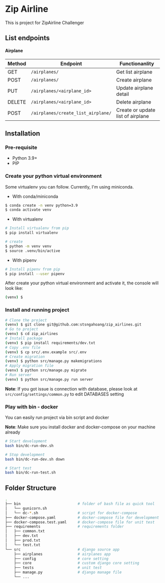 # Zip Airline

This is project for ZipAirline Challenger

## List endpoints
#### Airplane

Method | Endpoint | Functionanlity
--- | --- | ---
GET | `/airplanes/` | Get list airplane
POST | `/airplanes/` | Create airplane
PUT | `/airplanes/<airplane_id>` | Update airplane detail
DELETE | `/airplanes/<airplane_id>` | Delete airplane
POST | `/airplanes/create_list_airplane/` | Create or update list of airplane

## Installation
### Pre-requisite
- Python 3.9+
- PIP

### Create your python virtual environment
Some virtualenv you can follow. Currently, I'm using miniconda.

- With conda/miniconda
```bash
$ conda create -n venv python=3.9
$ conda activate venv
```

- With virtualenv
```bash
# Install virtualenv from pip
$ pip install virtualenv

# create
$ python -m venv venv
$ source .venv/bin/active
```

- With pipenv
```bash
# Install pipenv from pip
$ pip install --user pipenv
```

After create your python virtual environment and activate it, the console
will look like:
```bash
(venv) $
```

### Install and running project

```bash
# Clone the project
(venv) $ git clone git@github.com:stsngahoang/zip_airlines.git
# Go to project
(venv) $ cd zip_airlines
# Install package
(venv) $ pip install requirements/dev.txt
# Copy .env file
(venv) $ cp src/.env.example src/.env
# Create migration
(venv) $ python src/manage.py makemigrations
# Apply migration file
(venv) $ python src/manage.py migrate
# Run server
(venv) $ python src/manage.py run server
```

**Note**: If you got issue is connection with database, please look at
```src/config/settings/common.py``` to edit DATABASES setting


### Play with bin - docker
You can easily run project via bin script and docker

**Note**: Make sure you install docker and docker-compose on your machine already

```bash
# Start development
bash bin/dc-run-dev.sh

# Stop development
bash bin/dc-run-dev.sh down

# Start test
bash bin/dc-run-test.sh

```

## Folder Structure
```bash
.
├── bin                          # folder of bash file as quick tool
│   └── gunicorn.sh
│   └── dc-*.sh                  # script for docker-compose
├── docker-compose.yaml          # docker-compose file for development
├── docker-compose.test.yaml     # docker-compose file for unit test
├── requirements                 # requirements folder
│   ├── common.txt
│   ├── dev.txt
│   ├── prod.txt
│   └── test.txt
└── src                          # django source app
    ├── airplanes                # airplanes app
    ├── config                   # core setting
    ├── core                     # custom django core setting
    ├── tests                    # unit test
    ├── manage.py                # django manage file
    └── ...
```
